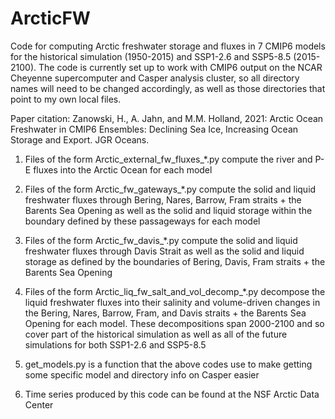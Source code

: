 # ArcticFW
Code for computing Arctic freshwater storage and fluxes in 7 CMIP6 models
for the historical simulation (1950-2015) and SSP1-2.6 and SSP5-8.5 (2015-2100).
The code is currently set up to work with CMIP6 output on the NCAR Cheyenne
supercomputer and Casper analysis cluster, so all directory names will
need to be changed accordingly, as well as those directories that point
to my own local files.

Paper citation: Zanowski, H., A. Jahn, and M.M. Holland, 2021: Arctic Ocean Freshwater
in CMIP6 Ensembles: Declining Sea Ice, Increasing Ocean Storage and Export. JGR Oceans.

1. Files of the form Arctic_external_fw_fluxes_*.py compute the river 
and P-E fluxes into the Arctic Ocean for each model

2. Files of the form Arctic_fw_gateways_*.py compute the solid and liquid
freshwater fluxes through Bering, Nares, Barrow, Fram straits + the Barents
Sea Opening as well as the solid and liquid storage within the boundary defined
by these passageways for each model

3. Files of the form Arctic_fw_davis_*.py compute the solid and liquid freshwater
fluxes through Davis Strait as well as the solid and liquid storage as defined by
the boundaries of Bering, Davis, Fram straits + the Barents Sea Opening

4. Files of the form Arctic_liq_fw_salt_and_vol_decomp_*.py decompose the liquid
freshwater fluxes into their salinity and volume-driven changes in the Bering, Nares, Barrow, Fram,
and Davis straits + the Barents Sea Opening for each model. These decompositions span
2000-2100 and so cover part of the historical simulation as well as all of the future
simulations for both SSP1-2.6 and SSP5-8.5

5. get_models.py is a function that the above codes use to make getting some
specific model and directory info on Casper easier

6. Time series produced by this code can be found at the NSF Arctic Data Center
